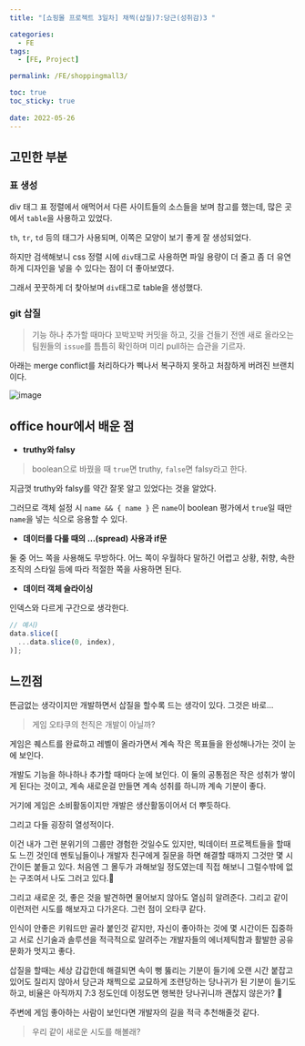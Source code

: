 ```yaml
---
title: "[쇼핑몰 프로젝트 3일차] 채찍(삽질)7:당근(성취감)3 "

categories:
  - FE
tags:
  - [FE, Project]

permalink: /FE/shoppingmall3/

toc: true
toc_sticky: true
 
date: 2022-05-26
---
```


## 고민한 부분
### 표 생성
div 태그 표 정렬에서 애먹어서 다른 사이트들의 소스들을 보며 참고를 했는데, 많은 곳에서 `table`을 사용하고 있었다.

`th`, `tr`, `td` 등의 태그가 사용되며, 이쪽은 모양이 보기 좋게 잘 생성되었다.

하지만 검색해보니 css 정렬 시에 `div`태그로 사용하면 파일 용량이 더 줄고 좀 더 유연하게 디자인을 넣을 수 있다는 점이 더 좋아보였다.

그래서 꿋꿋하게 더 찾아보며 `div`태그로 table을 생성했다.

### git 삽질

> 기능 하나 추가할 때마다 꼬박꼬박 커밋을 하고, 깃을 건들기 전엔 새로 올라오는 팀원들의 `issue`를 틈틈히 확인하며 미리 pull하는 습관을 기르자.

아래는 merge conflict를 처리하다가 삑나서 복구하지 못하고 처참하게 버려진 브랜치이다.

![image](https://user-images.githubusercontent.com/49031232/170778379-697da58a-ca59-45c3-9dfb-a8eb38770c89.png)

## office hour에서 배운 점

- **truthy와 falsy**

> boolean으로 바꿨을 때 `true`면 truthy, `false`면 falsy라고 한다.

지금껏 truthy와 falsy를 약간 잘못 알고 있었다는 것을 알았다.

그러므로 객체 설정 시 `name && { name }` 은 `name`이 boolean 평가에서 `true`일 때만 `name`을 넣는 식으로 응용할 수 있다.

- **데이터를 다룰 때의 ...(spread) 사용과 if문**

둘 중 어느 쪽을 사용해도 무방하다. 어느 쪽이 우월하다 말하긴 어렵고 상황, 취향, 속한 조직의 스타일 등에 따라 적절한 쪽을 사용하면 된다.

- **데이터 객체 슬라이싱**

인덱스와 다르게 구간으로 생각한다.
```js
// 예시)
data.slice([
  ...data.slice(0, index),
)];
```

## 느낀점

뜬금없는 생각이지만 개발하면서 삽질을 할수록 드는 생각이 있다. 그것은 바로...

> 게임 오타쿠의 천직은 개발이 아닐까?

게임은 퀘스트를 완료하고 레벨이 올라가면서 계속 작은 목표들을 완성해나가는 것이 눈에 보인다.

개발도 기능을 하나하나 추가할 때마다 눈에 보인다. 이 둘의 공통점은 작은 성취가 쌓이게 된다는 것이고, 계속 새로운걸 만들면 계속 성취를 하니까 계속 기분이 좋다.

거기에 게임은 소비활동이지만 개발은 생산활동이어서 더 뿌듯하다.

그리고 다들 굉장히 열성적이다.

이건 내가 그런 분위기의 그룹만 경험한 것일수도 있지만, 빅데이터 프로젝트들을 할때도 느낀 것인데 멘토님들이나 개발자 친구에게 질문을 하면 해결할 때까지 그것만 몇 시간이든 붙들고 있다. 처음엔 그 몰두가 과해보일 정도였는데 직접 해보니 그럴수밖에 없는 구조여서 나도 그러고 있다.🤣

그리고 새로운 것, 좋은 것을 발견하면 물어보지 않아도 열심히 알려준다. 그리고 같이 이런저런 시도를 해보자고 다가온다. 그런 점이 오타쿠 같다.

인식이 안좋은 키워드만 골라 붙인것 같지만, 자신이 좋아하는 것에 몇 시간이든 집중하고 서로 신기술과 솔루션을 적극적으로 알려주는 개발자들의 에너제틱함과 활발한 공유 문화가 멋지고 좋다.

삽질을 할때는 세상 갑갑한데 해결되면 속이 뻥 뚫리는 기분이 들기에 오랜 시간 붙잡고 있어도 질리지 않아서 당근과 채찍으로 교묘하게 조련당하는 당나귀가 된 기분이 들기도 하고,
비율은 아직까지 7:3 정도인데 이정도면 행복한 당나귀니까 괜찮지 않은가? 🥕

주변에 게임 좋아하는 사람이 보인다면 개발자의 길을 적극 추천해줄것 같다.

> 우리 같이 새로운 시도를 해볼래?
